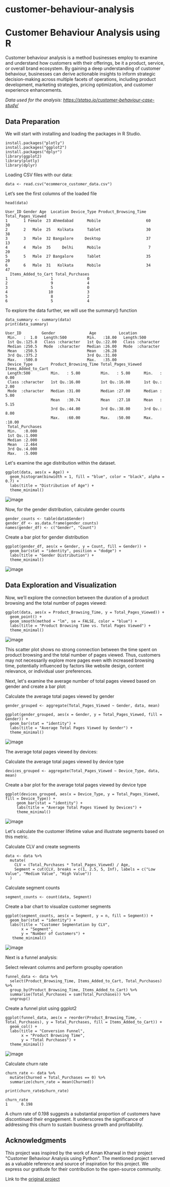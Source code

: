 # customer-behaviour-analysis
# Customer Behaviour Analysis using R
 Customer behaviour analysis is a method businesses employ to examine and understand how customers with their offerings, be it a product, service, or overall brand ecosystem. By gaining a deep understanding of customer behaviour, businesses can derive actionable insights to inform strategic decision-making across multiple facets of operations, including product development, marketing strategies, pricing optimization, and customer experience enhancements.

_Data used for the analysis: https://statso.io/customer-behaviour-case-study/_

## Data Preparation

We will start with installing and loading the packages in R Studio.

    install.packages("plotly")
    install.packages("ggplot2")
    install.packages("dplyr")
    library(ggplot2)
    library(plotly)
    library(dplyr)

Loading CSV files with our data:

    data <- read.csv("ecommerce_customer_data.csv")

Let’s see the first columns of the loaded file

    head(data)

    User_ID Gender Age  Location Device_Type Product_Browsing_Time Total_Pages_Viewed
    1       1 Female  23 Ahmedabad      Mobile                    60                 30
    2       2   Male  25   Kolkata      Tablet                    30                 38
    3       3   Male  32 Bangalore     Desktop                    37                 13
    4       4   Male  35     Delhi      Mobile                     7                 20
    5       5   Male  27 Bangalore      Tablet                    35                 20
    6       6   Male  31   Kolkata      Mobile                    34                 47
      Items_Added_to_Cart Total_Purchases
    1                   1               0
    2                   9               4
    3                   5               0
    4                  10               3
    5                   8               2
    6                   5               4


To explore the data further, we will use the summary() function

    data_summary <- summary(data)
    print(data_summary)

    User_ID         Gender               Age          Location        
     Min.   :  1.0   Length:500         Min.   :18.00   Length:500        
     1st Qu.:125.8   Class :character   1st Qu.:22.00   Class :character  
     Median :250.5   Mode  :character   Median :26.00   Mode  :character  
     Mean   :250.5                      Mean   :26.28                     
     3rd Qu.:375.2                      3rd Qu.:31.00                     
     Max.   :500.0                      Max.   :35.00                     
     Device_Type        Product_Browsing_Time Total_Pages_Viewed Items_Added_to_Cart
     Length:500         Min.   : 5.00         Min.   : 5.00      Min.   : 0.00      
     Class :character   1st Qu.:16.00         1st Qu.:16.00      1st Qu.: 2.00      
     Mode  :character   Median :31.00         Median :27.00      Median : 5.00      
                        Mean   :30.74         Mean   :27.18      Mean   : 5.15      
                        3rd Qu.:44.00         3rd Qu.:38.00      3rd Qu.: 8.00      
                        Max.   :60.00         Max.   :50.00      Max.   :10.00      
     Total_Purchases
     Min.   :0.000  
     1st Qu.:1.000  
     Median :2.000  
     Mean   :2.464  
     3rd Qu.:4.000  
     Max.   :5.000


Let's examine the age distribution within the dataset.

    ggplot(data, aes(x = Age)) +
      geom_histogram(binwidth = 1, fill = "blue", color = "black", alpha = 0.7) +
      labs(title = "Distribution of Age") +
      theme_minimal()

![image](https://github.com/anife-osmanova/customer-behaviour-analysis/assets/77293628/036b0d88-d36e-476b-9c1f-7a9dbcca801d)



Now, for the gender distribution, calculate gender counts

    gender_counts <- table(data$Gender)
    gender_df <- as.data.frame(gender_counts)
    names(gender_df) <- c("Gender", "Count")

Create a bar plot for gender distribution

    ggplot(gender_df, aes(x = Gender, y = Count, fill = Gender)) +
      geom_bar(stat = "identity", position = "dodge") +
      labs(title = "Gender Distribution") +
      theme_minimal()

![image](https://github.com/anife-osmanova/customer-behaviour-analysis/assets/77293628/5e877be9-2024-48c2-81c3-cda48cd66a44)


## Data Exploration and Visualization

Now, we’ll explore the connection between the duration of a product browsing and the total number of pages viewed:

    ggplot(data, aes(x = Product_Browsing_Time, y = Total_Pages_Viewed)) +
      geom_point() +
      geom_smooth(method = "lm", se = FALSE, color = "blue") +
      labs(title = "Product Browsing Time vs. Total Pages Viewed") +
      theme_minimal()

![image](https://github.com/anife-osmanova/customer-behaviour-analysis/assets/77293628/c3b2be5c-a4d1-4741-afde-cb8a101a7d94)

This scatter plot shows no strong connection between the time spent on product browsing and the total number of pages viewed. Thus, customers may not necessarily explore more pages even with increased browsing time, potentially influenced by factors like website design, content relevance, or individual user preferences.




Next, let's examine the average number of total pages viewed based on gender and create a bar plot:

Calculate the average total pages viewed by gender

    gender_grouped <- aggregate(Total_Pages_Viewed ~ Gender, data, mean)

    ggplot(gender_grouped, aes(x = Gender, y = Total_Pages_Viewed, fill = Gender)) +
      geom_bar(stat = "identity") +
      labs(title = "Average Total Pages Viewed by Gender") +
      theme_minimal()

![image](https://github.com/anife-osmanova/customer-behaviour-analysis/assets/77293628/bd64131c-b221-4bfc-baed-b18527cf88d1)



The average total pages viewed by devices:

Calculate the average total pages viewed by device type

    devices_grouped <- aggregate(Total_Pages_Viewed ~ Device_Type, data, mean)

Create a bar plot for the average total pages viewed by device type

    ggplot(devices_grouped, aes(x = Device_Type, y = Total_Pages_Viewed, fill = Device_Type)) +
         geom_bar(stat = "identity") +
         labs(title = "Average Total Pages Viewed by Devices") +
         theme_minimal()

![image](https://github.com/anife-osmanova/customer-behaviour-analysis/assets/77293628/474b55ff-5038-453b-b31e-9acb79287f42)



Let's calculate the customer lifetime value and illustrate segments based on this metric.

Calculate CLV and create segments

    data <- data %>%
      mutate(
        CLV = (Total_Purchases * Total_Pages_Viewed) / Age,
        Segment = cut(CLV, breaks = c(1, 2.5, 5, Inf), labels = c("Low Value", "Medium Value", "High Value"))
      )

Calculate segment counts

    segment_counts <- count(data, Segment)

Create a bar chart to visualize customer segments

    ggplot(segment_counts, aes(x = Segment, y = n, fill = Segment)) +
      geom_bar(stat = "identity") +
      labs(title = "Customer Segmentation by CLV",
           x = "Segment",
           y = "Number of Customers") +
       theme_minimal()

![image](https://github.com/anife-osmanova/customer-behaviour-analysis/assets/77293628/324dfb25-55ed-4490-8fd5-ec79609b5c66)



Next is a funnel analysis:

Select relevant columns and perform groupby operation

    funnel_data <- data %>%
      select(Product_Browsing_Time, Items_Added_to_Cart, Total_Purchases) %>%
      group_by(Product_Browsing_Time, Items_Added_to_Cart) %>%
      summarise(Total_Purchases = sum(Total_Purchases)) %>%
      ungroup()


Create a funnel plot using ggplot2

    ggplot(funnel_data, aes(x = reorder(Product_Browsing_Time, -Total_Purchases), y = Total_Purchases, fill = Items_Added_to_Cart)) +
      geom_col() +
      labs(title = "Conversion Funnel",
           x = "Product Browsing Time",
           y = "Total Purchases") +
      theme_minimal()

![image](https://github.com/anife-osmanova/customer-behaviour-analysis/assets/77293628/e36c5415-ac1f-40c8-b68d-aace12ef6056)



Calculate churn rate

    churn_rate <- data %>% 
      mutate(Churned = Total_Purchases == 0) %>%
      summarize(churn_rate = mean(Churned))

    print(churn_rate$churn_rate)

    churn_rate
    1      0.198


A churn rate of 0.198 suggests a substantial proportion of customers have discontinued their engagement. It underscores the significance of addressing this churn to sustain business growth and profitability.



## Acknowledgments

This project was inspired by the work of Aman Kharwal in their project "Customer Behaviour Analysis using Python". The mentioned project served as a valuable reference and source of inspiration for this project. We express our gratitude for their contribution to the open-source community.

Link to the [original project](https://thecleverprogrammer.com/2023/11/06/customer-behaviour-analysis-using-python/)
